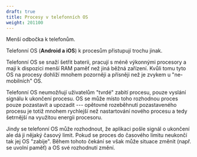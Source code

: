 ```yaml
---
draft: true
title: Procesy v telefonních OS
weight: 201100
---
```


Menší odbočka k telefonům. 

Telefonní OS (**Android a iOS**) k procesům přistupují trochu jinak. 

Telefonní OS se snaží šetřit baterii, pracují s méně výkonnými procesory a mají k dispozici menší RAM paměť než jiná běžná zařízení. Kvůli tomu tyto OS na procesy dohlíží mnohem pozorněji a přísněji než je zvykem u "ne-mobilních" OS.

Telefonní OS neumožňují uživatelům "tvrdé" zabití procesu, pouze vyslání signálu k ukončení procesu. OS se může místo toho rozhodnou proces pouze pozastavit a upozadit --- opětovné rozeběhnutí pozastaveného procesu je totiž mnohem rychlejší než nastartování nového procesu a tedy šetrnější na využitou energii procesoru.

Jindy se telefonní OS může rozhodnout, že aplikaci pošle signál o ukončení ale dá ji nějaký časový limit. Pokud se proces do časového limitu neukončí tak jej OS "zabije". Během tohoto čekání se však může situace změnit (např. se uvolní paměť) a OS své rozhodnutí změní.